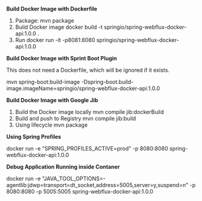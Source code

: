 **Build Docker Image with Dockerfile**

1. Package: mvn package
2. Build Docker image
   docker build -t springio/spring-webflux-docker-api:1.0.0 .
3. Run
   docker run -it -p8081:8080 springio/spring-webflux-docker-api:1.0.0

**Build Docker Image with Sprint Boot Plugin**

This does not need a Dockerfile, which will be ignored if it exists.

   mvn spring-boot:build-image -Dspring-boot.build-image.imageName=springio/spring-webflux-docker-api:1.0.0

**Build Docker Image with Google Jib**
1. Build the Docker image locally
   mvn compile jib:dockerBuild
2. Build and push to Registry
   mvn compile jib:build
3. Using lifecycle
   mvn package
   
**Using Spring Profiles**

docker run -e "SPRING_PROFILES_ACTIVE=prod" -p 8080:8080 spring-webflux-docker-api:1.0.0

**Debug Application Running inside Contaner**

docker run -e "JAVA_TOOL_OPTIONS=-agentlib:jdwp=transport=dt_socket,address=5005,server=y,suspend=n" -p 8080:8080 -p 5005:5005 spring-webflux-docker-api:1.0.0
